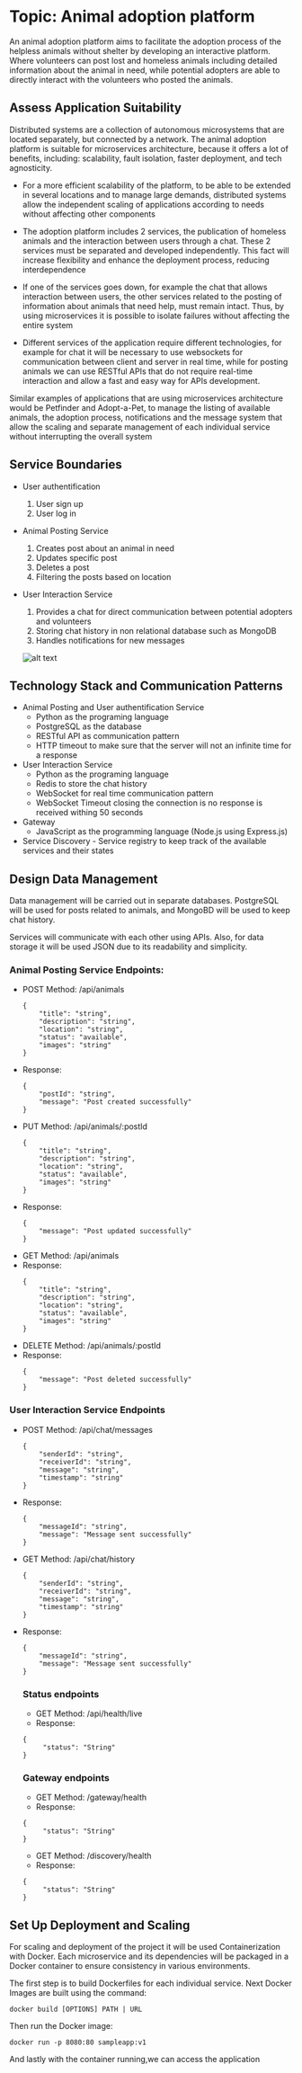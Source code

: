 ﻿# Topic: Animal adoption platform

An animal adoption platform aims to facilitate the adoption process of the helpless animals without shelter by developing an interactive platform. Where volunteers can post lost and homeless animals including detailed information about the animal in need, while potential adopters are able to directly interact with the volunteers who posted the animals.

##	Assess Application Suitability

Distributed systems are a collection of autonomous microsystems that are located separately, but connected by a network. The animal adoption platform is suitable for microservices architecture, because it offers a lot of benefits, including: scalability, fault isolation, faster deployment, and tech agnosticity.

- For a more efficient scalability of the platform, to be able to be extended in several locations and to manage large demands, distributed systems allow the independent scaling of applications according to needs without affecting other components

-  The adoption platform includes 2 services, the publication of homeless animals and the interaction between users through a chat. These 2 services must be separated and developed independently. This fact will increase flexibility and enhance the deployment process, reducing interdependence

- If one of the services goes down, for example the chat that allows interaction between users, the other services related to the posting of information about animals that need help, must remain intact. Thus, by using microservices it is possible to isolate failures without affecting the entire system

- Different services of the application require different technologies, for example for chat it will be necessary to use websockets for communication between client and server in real time, while for posting animals we can use RESTful APIs that do not require real-time interaction and allow a fast and easy way for APIs development.

Similar examples of applications that are using microservices architecture would be Petfinder and Adopt-a-Pet, to manage the listing of available animals, the adoption process, notifications and the message system that allow the scaling and separate management of each individual service without interrupting the overall system

## Service Boundaries

- User authentification
    1. User sign up
    2. User log in 
- Animal Posting Service
    1. Creates post about an animal in need
    2. Updates specific post
    3. Deletes a post
    4. Filtering the posts based on location 
- User Interaction Service
    1. Provides a chat for direct communication between potential adopters and volunteers
    2. Storing chat history in non relational database such as MongoDB
    3. Handles notifications for new messages

    ![alt text](https://github.com/Andreea-c30/PAD_Labs/blob/main/img/structure.jpg?raw=true)

## Technology Stack and Communication Patterns

- Animal Posting and User authentification Service
    - Python as the programing language
    - PostgreSQL as the database
    - RESTful API as communication pattern
    - HTTP timeout to make sure that the server will not an infinite time for a response
- User Interaction Service
    - Python as the programing language
    - Redis to store the chat history
    - WebSocket for real time communication pattern
    - WebSocket Timeout closing the connection is no response is received withing 50 seconds
- Gateway 
    - JavaScript as the programming language (Node.js using Express.js)
 - Service Discovery
       - Service registry to keep track of the available services and their states
  
## Design Data Management

Data management will be carried out in separate databases. PostgreSQL will be used for posts related to animals, and MongoBD will be used to keep chat history.

Services will communicate with each other using APIs. Also, for data storage it will be used JSON due to its readability and simplicity.

### Animal Posting Service Endpoints: 
 - POST Method:  /api/animals
    ```
    {
        "title": "string",
        "description": "string",
        "location": "string",
        "status": "available", 
        "images": "string"
    }
    ```
 - Response: 
    ```
    {
        "postId": "string",
        "message": "Post created successfully"
    }
    ```
- PUT Method:  /api/animals/:postId
    ```
    {
        "title": "string",
        "description": "string",
        "location": "string",
        "status": "available", 
        "images": "string"
    }
    ```
 - Response: 
    ```
    {
        "message": "Post updated successfully"
    }   
    ```
- GET Method:  /api/animals
 - Response: 
    ```
    {
        "title": "string",
        "description": "string",
        "location": "string",
        "status": "available", 
        "images": "string"
    }
    ```
- DELETE Method: /api/animals/:postId
- Response: 
    ```
    {
        "message": "Post deleted successfully"
    }   
    ```
### User Interaction Service Endpoints
- POST Method: /api/chat/messages
    ```
    {
        "senderId": "string",
        "receiverId": "string",
        "message": "string",
        "timestamp": "string"
    }
    ```
- Response: 
    ```
    {
        "messageId": "string",
        "message": "Message sent successfully"
    }

    ```
- GET Method: /api/chat/history
    ```
    {
        "senderId": "string",
        "receiverId": "string",
        "message": "string",
        "timestamp": "string"
    }
    ```
- Response: 
    ```
    {
        "messageId": "string",
        "message": "Message sent successfully"
    }

    ```
    ### Status endpoints
  - GET Method: /api/health/live
  - Response: 
  ```
  {
       "status": "String"
  }
  ```
    ### Gateway endpoints
  - GET Method: /gateway/health
  - Response: 
  ```
  {
       "status": "String"
  }
  ```
   - GET Method: /discovery/health
  - Response: 
  ```
  {
       "status": "String"
  }
  ```
## Set Up Deployment and Scaling

For scaling and deployment of the project it will be used Containerization with Docker. Each microservice and its dependencies will be packaged in a Docker container to ensure consistency in various environments.

The first step is to build Dockerfiles for each individual service. 
Next Docker Images are built using the command:
```
docker build [OPTIONS] PATH | URL
```

Then run the Docker image:
```
docker run -p 8080:80 sampleapp:v1
```
And lastly with the container running,we can access the application
